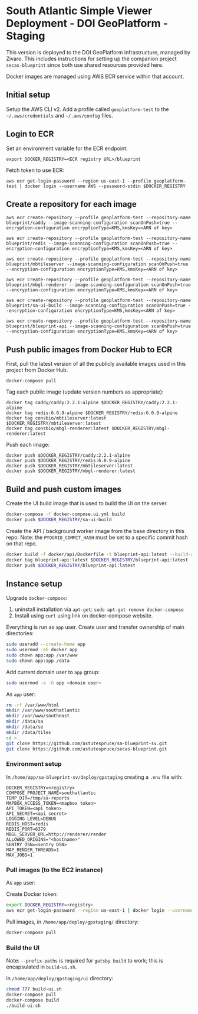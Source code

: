 # South Atlantic Simple Viewer Deployment - DOI GeoPlatform - Staging

This version is deployed to the DOI GeoPlatform infrastructure,
managed by Zivaro. This includes instructions for setting up the companion project
`secas-blueprint` since both use shared resources provided here.

Docker images are managed using AWS ECR service within that account.

## Initial setup

Setup the AWS CLI v2. Add a profile called `geoplatform-test` to the `~/.aws/credentials`
and `~/.aws/config` files.

## Login to ECR

Set an environment variable for the ECR endpoint:

```
export DOCKER_REGISTRY=<ECR registry URL>/blueprint
```

Fetch token to use ECR:

```
aws ecr get-login-password --region us-east-1 --profile geoplatform-test | docker login --username AWS --password-stdin $DOCKER_REGISTRY
```

## Create a repository for each image

```
aws ecr create-repository --profile geoplatform-test --repository-name blueprint/caddy --image-scanning-configuration scanOnPush=true --encryption-configuration encryptionType=KMS,kmsKey=<ARN of key>

aws ecr create-repository --profile geoplatform-test --repository-name blueprint/redis --image-scanning-configuration scanOnPush=true --encryption-configuration encryptionType=KMS,kmsKey=<ARN of key>

aws ecr create-repository --profile geoplatform-test --repository-name blueprint/mbtileserver --image-scanning-configuration scanOnPush=true --encryption-configuration encryptionType=KMS,kmsKey=<ARN of key>

aws ecr create-repository --profile geoplatform-test --repository-name blueprint/mbgl-renderer --image-scanning-configuration scanOnPush=true --encryption-configuration encryptionType=KMS,kmsKey=<ARN of key>

aws ecr create-repository --profile geoplatform-test --repository-name blueprint/sa-ui-build --image-scanning-configuration scanOnPush=true --encryption-configuration encryptionType=KMS,kmsKey=<ARN of key>

aws ecr create-repository --profile geoplatform-test --repository-name blueprint/blueprint-api --image-scanning-configuration scanOnPush=true --encryption-configuration encryptionType=KMS,kmsKey=<ARN of key>
```

## Push public images from Docker Hub to ECR

First, pull the latest version of all the publicly available images used in this project from Docker Hub.

```
docker-compose pull
```

Tag each public image (update version numbers as appropriate):

```
docker tag caddy/caddy:2.2.1-alpine $DOCKER_REGISTRY/caddy:2.2.1-alpine
docker tag redis:6.0.9-alpine $DOCKER_REGISTRY/redis:6.0.9-alpine
docker tag consbio/mbtileserver:latest $DOCKER_REGISTRY/mbtileserver:latest
docker tag consbio/mbgl-renderer:latest $DOCKER_REGISTRY/mbgl-renderer:latest
```

Push each image:

```
docker push $DOCKER_REGISTRY/caddy:2.2.1-alpine
docker push $DOCKER_REGISTRY/redis:6.0.9-alpine
docker push $DOCKER_REGISTRY/mbtileserver:latest
docker push $DOCKER_REGISTRY/mbgl-renderer:latest
```

## Build and push custom images

Create the UI build image that is used to build the UI on the server.

```bash
docker-compose -f docker-compose.ui.yml build
docker push $DOCKER_REGISTRY/sa-ui-build
```

Create the API / background worker image from the base directory in this repo:
Note: the `PYOGRIO_COMMIT_HASH` must be set to a specific commit hash on that repo.

```bash
docker build -f docker/api/Dockerfile -t blueprint-api:latest --build-arg PYOGRIO_COMMIT_HASH=<hash> .
docker tag blueprint-api:latest $DOCKER_REGISTRY/blueprint-api:latest
docker push $DOCKER_REGISTRY/blueprint-api:latest
```

## Instance setup

Upgrade `docker-compose`:

1. uninstall installation via `apt-get`: `sudo apt-get remove docker-compose`
2. Install using `curl` using link on docker-compose website.

Everything is run as `app` user. Create user and transfer ownership of main directories:

```bash
sudo useradd --create-home app
sudo usermod -aG docker app
sudo chown app:app /var/www
sudo chown app:app /data
```

Add current domain user to `app` group:

```bash
sudo usermod -a -G app <domain user>
```

As `app` user:

```bash
rm -rf /var/www/html
mkdir /var/www/southatlantic
mkdir /var/www/southeast
mkdir /data/sa
mkdir /data/se
mkdir /data/tiles
cd ~
git clone https://github.com/astutespruce/sa-blueprint-sv.git
git clone https://github.com/astutespruce/secas-blueprint.git
```

### Environment setup

In `/home/app/sa-blueprint-sv/deploy/gpstaging` creating a `.env` file with:

```
DOCKER_REGISTRY=<registry>
COMPOSE_PROJECT_NAME=southatlantic
TEMP_DIR=/tmp/sa-reports
MAPBOX_ACCESS_TOKEN=<mapbox token>
API_TOKEN=<api token>
API_SECRET=<api secret>
LOGGING_LEVEL=DEBUG
REDIS_HOST=redis
REDIS_PORT=6379
MBGL_SERVER_URL=http://renderer/render
ALLOWED_ORIGINS="<hostname>"
SENTRY_DSN=<sentry DSN>
MAP_RENDER_THREADS=1
MAX_JOBS=1
```

### Pull images (to the EC2 instance)

As `app` user:

Create Docker token:

```bash
export DOCKER_REGISTRY=<registry>
aws ecr get-login-password --region us-east-1 | docker login --username AWS --password-stdin $DOCKER_REGISTRY
```

Pull images, in `/home/app/deploy/gpstaging/` directory:

```bash
docker-compose pull
```

### Build the UI

Note: `--prefix-paths` is required for `gatsby build` to work; this is encapsulated in `build-ui.sh`.

in `/home/app/deploy/gpstaging/ui` directory:

```bash
chmod 777 build-ui.sh
docker-compose pull
docker-compose build
./build-ui.sh
```
